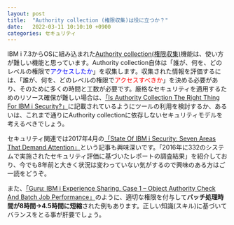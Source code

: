 ```yaml
---
layout: post
title:  "Authority collection (権限収集)は役に立つか？"
date:   2022-03-11 10:10:10 +0900
categories: セキュリティ
---
```

IBM i 7.3からOSに組み込まれた[Authority collection(権限収集)](https://www.ibm.com/docs/ja/i/7.3?topic=reference-authority-collection)機能は、使い方が難しい機能と思っています。Authority collection自体は「誰が、何を、どのレベルの権限で<span style="color: blue">アクセスしたか</span>」を収集します。収集された情報を評価するには、「誰が、何を、どのレベルの権限で<span style="color: red">アクセスすべきか</span>」を決める必要があり、そのために多くの時間と工数が必要です。厳格なセキュリティを適用するためのリソース確保が難しい場合は、[「Is Authority Collection The Right Thing For IBM i Security?」](https://www.itjungle.com/2019/08/12/is-authority-collection-the-right-thing-for-ibm-i-security/)に記載されているようにツールの利用を検討するか、あるいは、これまで通りにAuthority collectionに依存しないセキュリティモデルを考えるべきでしょう。

セキュリティ関連では2017年4月の[「State Of IBM i Security: Seven Areas That Demand Attention」](https://www.itjungle.com/2017/04/24/state-ibm-security-seven-areas-demand-attention/)という記事も興味深いです。「2016年に332のシステムで実施されたセキュリティ評価に基づいたレポートの調査結果」を紹介しており、今でも8年前と大きく状況は変わっていない気がするので興味のある方はご一読をどうぞ。

また、[「Guru: IBM i Experience Sharing, Case 1 – Object Authority Check And Batch Job Performance」](https://www.itjungle.com/2022/03/07/guru-ibm-i-experience-sharing-case-1-object-authority-check-and-batch-job-performance/)のように、適切な権限を付与して**バッチ処理時間が8時間→4.5時間に短縮**された例もあります。正しい知識(スキル)に基づいてバランスをとる事が肝要でしょう。
